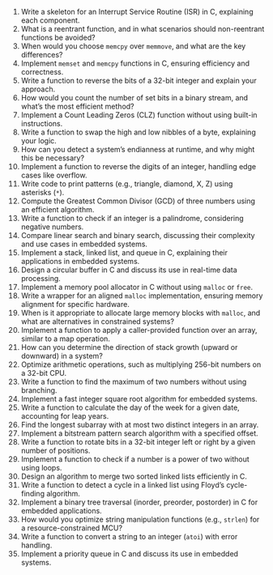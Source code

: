 1. Write a skeleton for an Interrupt Service Routine (ISR) in C, explaining each component.
2. What is a reentrant function, and in what scenarios should non-reentrant functions be avoided?
3. When would you choose `memcpy` over `memmove`, and what are the key differences?
4. Implement `memset` and `memcpy` functions in C, ensuring efficiency and correctness.
5. Write a function to reverse the bits of a 32-bit integer and explain your approach.
6. How would you count the number of set bits in a binary stream, and what’s the most efficient method?
7. Implement a Count Leading Zeros (CLZ) function without using built-in instructions.
8. Write a function to swap the high and low nibbles of a byte, explaining your logic.
9. How can you detect a system’s endianness at runtime, and why might this be necessary?
10. Implement a function to reverse the digits of an integer, handling edge cases like overflow.
11. Write code to print patterns (e.g., triangle, diamond, X, Z) using asterisks (`*`).
12. Compute the Greatest Common Divisor (GCD) of three numbers using an efficient algorithm.
13. Write a function to check if an integer is a palindrome, considering negative numbers.
14. Compare linear search and binary search, discussing their complexity and use cases in embedded systems.
15. Implement a stack, linked list, and queue in C, explaining their applications in embedded systems.
16. Design a circular buffer in C and discuss its use in real-time data processing.
17. Implement a memory pool allocator in C without using `malloc` or `free`.
18. Write a wrapper for an aligned `malloc` implementation, ensuring memory alignment for specific hardware.
19. When is it appropriate to allocate large memory blocks with `malloc`, and what are alternatives in constrained systems?
20. Implement a function to apply a caller-provided function over an array, similar to a map operation.
21. How can you determine the direction of stack growth (upward or downward) in a system?
22. Optimize arithmetic operations, such as multiplying 256-bit numbers on a 32-bit CPU.
23. Write a function to find the maximum of two numbers without using branching.
24. Implement a fast integer square root algorithm for embedded systems.
25. Write a function to calculate the day of the week for a given date, accounting for leap years.
26. Find the longest subarray with at most two distinct integers in an array.
27. Implement a bitstream pattern search algorithm with a specified offset.
28. Write a function to rotate bits in a 32-bit integer left or right by a given number of positions.
29. Implement a function to check if a number is a power of two without using loops.
30. Design an algorithm to merge two sorted linked lists efficiently in C.
31. Write a function to detect a cycle in a linked list using Floyd’s cycle-finding algorithm.
32. Implement a binary tree traversal (inorder, preorder, postorder) in C for embedded applications.
33. How would you optimize string manipulation functions (e.g., `strlen`) for a resource-constrained MCU?
34. Write a function to convert a string to an integer (`atoi`) with error handling.
35. Implement a priority queue in C and discuss its use in embedded systems.
